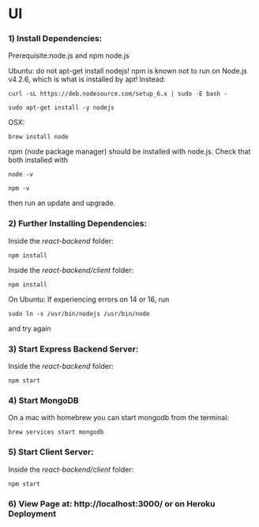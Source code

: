 # UI

### 1) Install Dependencies:

Prerequisite:node.js and npm
node.js

Ubuntu:
do not apt-get install nodejs! npm is known not to run on Node.js v4.2.6, which is what is installed by apt!
Instead:
```
curl -sL https://deb.nodesource.com/setup_6.x | sudo -E bash -
```

```
sudo apt-get install -y nodejs
```

OSX:  
```
brew install node
```
npm (node package manager) should be installed with node.js.
Check that both installed with
```
node -v
```
```
npm -v
```

then run an update and upgrade.

### 2) Further Installing Dependencies:
Inside the *react-backend* folder:
```
npm install
```
Inside the *react-backend/client* folder:
```
npm install
```

On Ubuntu:
If experiencing errors on 14 or 16, run
```
sudo ln -s /usr/bin/nodejs /usr/bin/node
```
and try again

### 3) Start Express Backend Server:
Inside the *react-backend* folder:
```
npm start
```
### 4) Start MongoDB

On a mac with homebrew you can start mongodb from the terminal:
```
brew services start mongodb

```

### 5) Start Client Server:
Inside the *react-backend/client* folder:
```
npm start
```

### 6) View Page at: http://localhost:3000/ or on Heroku Deployment
